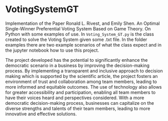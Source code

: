 # VotingSystemGT
Implementation of the Paper Ronald L. Rivest, and Emily Shen. An Optimal Single-Winner Preferential Voting System Based on Game Theory. 
On Python with some examples of use.
In `Voting_System_GT.py` is the class created to solve the Voting System given some .txt file. In the folder examples there are two example scenarios of 
what the class expect and in the jupyter notebook how to use this project.

The project developed has the potential to significantly enhance the democratic scenario in a business by improving the decision-making process. By implementing a transparent and inclusive approach to decision making which is supported by the scientific article, the project fosters an environment of trust and collaboration among team members, leading to more informed and equitable outcomes. The use of technology also allows for greater accessibility and participation, enabling all team members to have their voices heard and perspectives considered. With a more democratic decision-making process, businesses can capitalize on the diverse strengths and talents of their team members, leading to more innovative and effective solutions.
